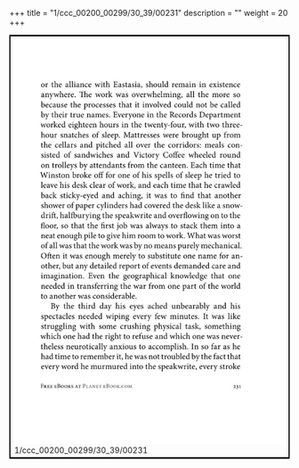 +++
title = "1/ccc_00200_00299/30_39/00231"
description = ""
weight = 20
+++

<table style="border:2px solid black;max-width:800px;max-height:800px;" 
><tr><td>
<img class="center-fit-jpg"
src="/jpg_/out_jpg_1984__231.jpg">
1/ccc_00200_00299/30_39/00231
</img></td></tr></table>
